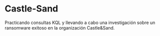 # Castle-Sand
Practicando consultas KQL y llevando a cabo una investigación sobre un ransomware exitoso en la organización Castle&amp;Sand.

